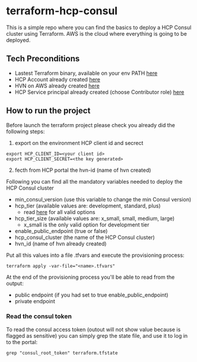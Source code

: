 # terraform-hcp-consul
This is a simple repo where you can find the basics to deploy a HCP Consul cluster using Terraform.
AWS is the cloud where everything is going to be deployed.

## Tech Preconditions
* Lastest Terraform binary, available on your env PATH [here](https://developer.hashicorp.com/terraform/downloads)
* HCP Account already created [here](https://developer.hashicorp.com/hcp/docs/hcp/create-account)
* HVN on AWS already created [here](https://developer.hashicorp.com/hcp/docs/hcp/network/hvn-aws/hvn-aws)
* HCP Service principal already created (choose Contributor role) [here](https://developer.hashicorp.com/hcp/docs/hcp/security/service-principals)

## How to run the project
Before launch the terraform project please check you already did the following steps:
1. export on the environment HCP client id and secrect
```
export HCP_CLIENT_ID=<your client id>
export HCP_CLIENT_SECRET=<the key generated>
```
2. fecth from HCP portal the hvn-id (name of hvn created)

Following you can find all the mandatory variables needed to deploy the HCP Consul cluster
* min_consul_version (use this variable to change the min Consul version)
* hcp_tier (available values are: development, standard, plus)
    * read [here](https://cloud.hashicorp.com/products/consul/pricing) for all valid options
* hcp_tier_size (available values are: x_small, small, medium, large)
    * x_small is the only valid option for development tier
* enable_public_endpoint (true or false)
* hcp_consul_cluster (the name of the HCP Consul cluster)
* hvn_id (name of hvn already created)

Put all this values into a file <name>.tfvars and execute the provisioning process:
```
terraform apply -var-file="<name>.tfvars"
```

At the end of the provisioning process you'll be able to read from the output:
* public endpoint (if you had set to true enable_public_endpoint)
* private endpoint

### Read the consul token
To read the consul access token (outout will not show value because is flagged as sensitive) you can simply grep the state file, and use it to log in to the portal:
```
grep "consul_root_token" terraform.tfstate
```

